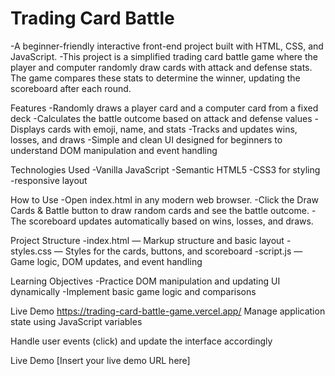 # Trading Card Battle 
-A beginner-friendly interactive front-end project built with HTML, CSS, and JavaScript.
-This project is a simplified trading card battle game where the player and computer randomly draw cards with attack and defense stats. The game compares these stats to determine the winner, updating the scoreboard after each round.

Features
-Randomly draws a player card and a computer card from a fixed deck
-Calculates the battle outcome based on attack and defense values
-Displays cards with emoji, name, and stats
-Tracks and updates wins, losses, and draws
-Simple and clean UI designed for beginners to understand DOM manipulation and event handling

Technologies Used
-Vanilla JavaScript
-Semantic HTML5
-CSS3 for styling
-responsive layout

How to Use
-Open index.html in any modern web browser.
-Click the Draw Cards & Battle button to draw random cards and see the battle outcome.
-The scoreboard updates automatically based on wins, losses, and draws.

Project Structure
-index.html — Markup structure and basic layout
-styles.css — Styles for the cards, buttons, and scoreboard
-script.js — Game logic, DOM updates, and event handling

Learning Objectives
-Practice DOM manipulation and updating UI dynamically
-Implement basic game logic and comparisons

Live Demo
https://trading-card-battle-game.vercel.app/
Manage application state using JavaScript variables

Handle user events (click) and update the interface accordingly

Live Demo
[Insert your live demo URL here]
